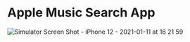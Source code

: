 # Apple Music Search App

![Simulator Screen Shot - iPhone 12 - 2021-01-11 at 16 21 59](https://user-images.githubusercontent.com/37474736/104194127-954a5100-5429-11eb-88b6-443fef06f634.png)
